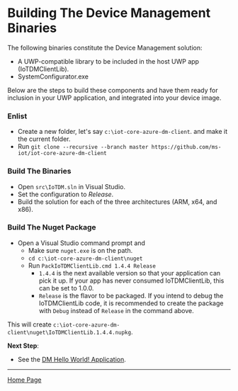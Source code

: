 # Building The Device Management Binaries

The following binaries constitute the Device Management solution:

- A UWP-compatible library to be included in the host UWP app (IoTDMClientLib).
- SystemConfigurator.exe

Below are the steps to build these components and have them ready for inclusion in your UWP application, and integrated into your device image.

### Enlist

  - Create a new folder, let's say `c:\iot-core-azure-dm-client`. and make it the current folder.
  - Run `git clone --recursive --branch master https://github.com/ms-iot/iot-core-azure-dm-client`

### Build The Binaries

  - Open `src\IoTDM.sln` in Visual Studio.
  - Set the configuration to *Release*.
  - Build the solution for each of the three architectures (ARM, x64, and x86).

### Build The Nuget Package

  - Open a Visual Studio command prompt and 
    - Make sure `nuget.exe` is on the path.
    - `cd c:\iot-core-azure-dm-client\nuget`
    - Run `PackIoTDMClientLib.cmd 1.4.4 Release`
      - `1.4.4` is the next available version so that your application can pick it up. If your app has never consumed IoTDMClientLib, this can be set to 1.0.0.
      - `Release` is the flavor to be packaged. If you intend to debug the IoTDMClientLib code, it is recommended to create the package with `Debug` instead of `Release` in the command above.

This will create `c:\iot-core-azure-dm-client\nuget\IoTDMClientLib.1.4.4.nupkg`.

**Next Step**:

- See the [DM Hello World! Application](dm-hello-world-overview.md).

----

[Home Page](../README.md)